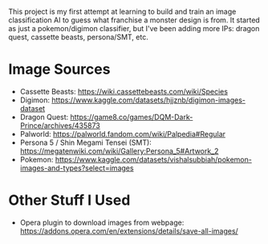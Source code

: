 This project is my first attempt at learning to build and train an image classification AI to guess what franchise a monster design is from.
It started as just a pokemon/digimon classifier, but I've been adding more IPs: dragon quest, cassette beasts, persona/SMT, etc.


# Image Sources

  - Cassette Beasts: https://wiki.cassettebeasts.com/wiki/Species
  - Digimon: https://www.kaggle.com/datasets/hjjznb/digimon-images-dataset
  - Dragon Quest: https://game8.co/games/DQM-Dark-Prince/archives/435873
  - Palworld: https://palworld.fandom.com/wiki/Palpedia#Regular
  - Persona 5 / Shin Megami Tensei (SMT): https://megatenwiki.com/wiki/Gallery:Persona_5#Artwork_2
  - Pokemon: https://www.kaggle.com/datasets/vishalsubbiah/pokemon-images-and-types?select=images


# Other Stuff I Used

  - Opera plugin to download images from webpage: https://addons.opera.com/en/extensions/details/save-all-images/
